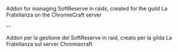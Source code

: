 Addon for managing SoftReserve in raids, created for the guild La Fratellanza on the ChromieCraft server

--

Addon per la gestione del SoftReserve in raid, creato per la gilda La Fratellanza sul server Chromiecraft
